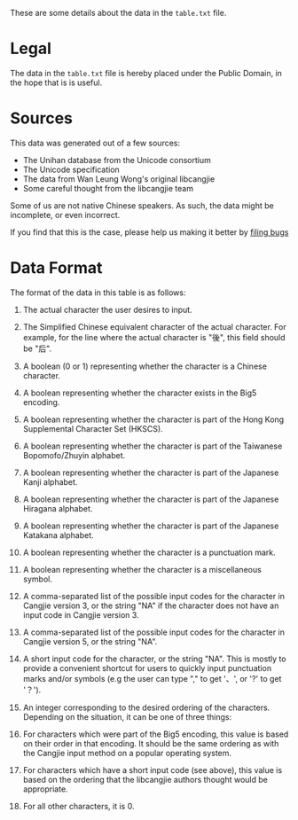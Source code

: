 These are some details about the data in the ``table.txt`` file.

Legal
=====

The data in the ``table.txt`` file is hereby placed under the Public
Domain, in the hope that is is useful.

Sources
=======

This data was generated out of a few sources:

* The Unihan database from the Unicode consortium
* The Unicode specification
* The data from Wan Leung Wong's original libcangjie
* Some careful thought from the libcangjie team

Some of us are not native Chinese speakers. As such, the data might be
incomplete, or even incorrect.

If you find that this is the case, please help us making it better by
[filing bugs](https://gitlab.freedesktop.org/cangjie/libcangjie/issues)

Data Format
===========

The format of the data in this table is as follows:

1. The actual character the user desires to input.

2. The Simplified Chinese equivalent character of the actual
   character. For example, for the line where the actual
   character is "後", this field should be "后".

3. A boolean (0 or 1) representing whether the character is a
   Chinese character.

4. A boolean representing whether the character exists in the
   Big5 encoding.

5. A boolean representing whether the character is part of the
   Hong Kong Supplemental Character Set (HKSCS).

6. A boolean representing whether the character is part of the
   Taiwanese Bopomofo/Zhuyin alphabet.

7. A boolean representing whether the character is part of the
   Japanese Kanji alphabet.

8. A boolean representing whether the character is part of the
   Japanese Hiragana alphabet.

9. A boolean representing whether the character is part of the
   Japanese Katakana alphabet.

10. A boolean representing whether the character is a punctuation mark.

11. A boolean representing whether the character is a
    miscellaneous symbol.

12. A comma-separated list of the possible input codes for the
    character in Cangjie version 3, or the string "NA" if the character
    does not have an input code in Cangjie version 3.

13. A comma-separated list of the possible input codes for the
    character in Cangjie version 5, or the string "NA".

14. A short input code for the character, or the string "NA". This is
    mostly to provide a convenient shortcut for users to quickly
    input punctuation marks and/or symbols (e.g the user can type
    "," to get '、', or '?' to get '？').

15. An integer corresponding to the desired ordering of the characters.
    Depending on the situation, it can be one of three things:
  1. For characters which were part of the Big5 encoding, this value is
     based on their order in that encoding. It should be the same
     ordering as with the Cangjie input method on a popular operating
     system.
  2. For characters which have a short input code (see above), this
     value is based on the ordering that the libcangjie authors thought
     would be appropriate.
  3. For all other characters, it is 0.

